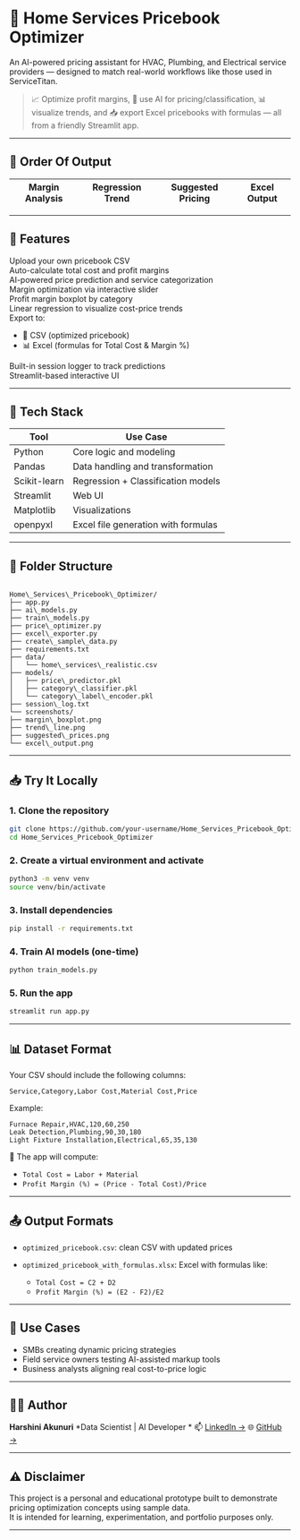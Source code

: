 
# 🔧 Home Services Pricebook Optimizer

An AI-powered pricing assistant for HVAC, Plumbing, and Electrical service providers — designed to match real-world workflows like those used in ServiceTitan.

> 📈 Optimize profit margins, 🤖 use AI for pricing/classification, 📊 visualize trends, and 📥 export Excel pricebooks with formulas — all from a friendly Streamlit app.

---

## 📸 Order Of Output 

| Margin Analysis | Regression Trend | Suggested Pricing | Excel Output |
|-----------------|------------------|-------------------|--------------|

---

## 🚀 Features

Upload your own pricebook CSV  
Auto-calculate total cost and profit margins  
AI-powered price prediction and service categorization  
Margin optimization via interactive slider  
Profit margin boxplot by category  
Linear regression to visualize cost-price trends  
Export to:
- 📄 CSV (optimized pricebook)
- 📊 Excel (formulas for Total Cost & Margin %)

Built-in session logger to track predictions  
Streamlit-based interactive UI

---

## 🧠 Tech Stack

| Tool            | Use Case                               |
|-----------------|----------------------------------------|
| Python          | Core logic and modeling                |
| Pandas          | Data handling and transformation       |
| Scikit-learn    | Regression + Classification models     |
| Streamlit       | Web UI                                 |
| Matplotlib      | Visualizations                         |
| openpyxl        | Excel file generation with formulas    |

---

## 📁 Folder Structure

```

Home\_Services\_Pricebook\_Optimizer/
├── app.py
├── ai\_models.py
├── train\_models.py
├── price\_optimizer.py
├── excel\_exporter.py
├── create\_sample\_data.py
├── requirements.txt
├── data/
│   └── home\_services\_realistic.csv
├── models/
│   ├── price\_predictor.pkl
│   ├── category\_classifier.pkl
│   └── category\_label\_encoder.pkl
├── session\_log.txt
└── screenshots/
├── margin\_boxplot.png
├── trend\_line.png
├── suggested\_prices.png
└── excel\_output.png

````

---

## 📥 Try It Locally

### 1. Clone the repository
```bash
git clone https://github.com/your-username/Home_Services_Pricebook_Optimizer.git
cd Home_Services_Pricebook_Optimizer
````

### 2. Create a virtual environment and activate

```bash
python3 -m venv venv
source venv/bin/activate
```

### 3. Install dependencies

```bash
pip install -r requirements.txt
```

### 4. Train AI models (one-time)

```bash
python train_models.py
```

### 5. Run the app

```bash
streamlit run app.py
```

---

## 📊 Dataset Format

Your CSV should include the following columns:

```csv
Service,Category,Labor Cost,Material Cost,Price
```

Example:

```csv
Furnace Repair,HVAC,120,60,250
Leak Detection,Plumbing,90,30,180
Light Fixture Installation,Electrical,65,35,130
```

🧠 The app will compute:

* `Total Cost = Labor + Material`
* `Profit Margin (%) = (Price - Total Cost)/Price`

---

## 📤 Output Formats

* `optimized_pricebook.csv`: clean CSV with updated prices
* `optimized_pricebook_with_formulas.xlsx`: Excel with formulas like:

  * `Total Cost = C2 + D2`
  * `Profit Margin (%) = (E2 - F2)/E2`

---

## 💼 Use Cases

* SMBs creating dynamic pricing strategies
* Field service owners testing AI-assisted markup tools
* Business analysts aligning real cost-to-price logic

---

## 👩‍💻 Author

**Harshini Akunuri**
*Data Scientist | AI Developer *
📫 [LinkedIn →](https://www.linkedin.com/in/harshini-akunuri/)
🌐 [GitHub →](https://github.com/ha723-web)

---

## ⚠️ Disclaimer

This project is a personal and educational prototype built to demonstrate pricing optimization concepts using sample data.  
It is intended for learning, experimentation, and portfolio purposes only.

---

